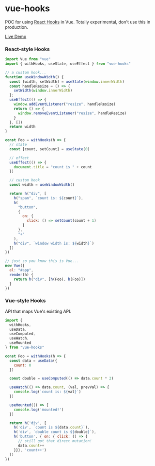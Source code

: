 # vue-hooks

POC for using [React Hooks](https://reactjs.org/docs/hooks-intro.html) in Vue. Totally experimental, don't use this in production.

[Live Demo](https://codesandbox.io/s/jpqo566289)

### React-style Hooks

``` js
import Vue from "vue"
import { withHooks, useState, useEffect } from "vue-hooks"

// a custom hook...
function useWindowWidth() {
  const [width, setWidth] = useState(window.innerWidth)
  const handleResize = () => {
    setWidth(window.innerWidth)
  };
  useEffect(() => {
    window.addEventListener("resize", handleResize)
    return () => {
      window.removeEventListener("resize", handleResize)
    }
  }, [])
  return width
}

const Foo = withHooks(h => {
  // state
  const [count, setCount] = useState(0)

  // effect
  useEffect(() => {
    document.title = "count is " + count
  })

  // custom hook
  const width = useWindowWidth()

  return h("div", [
    h("span", `count is: ${count}`),
    h(
      "button",
      {
        on: {
          click: () => setCount(count + 1)
        }
      },
      "+"
    ),
    h("div", `window width is: ${width}`)
  ])
})

// just so you know this is Vue...
new Vue({
  el: "#app",
  render(h) {
    return h("div", [h(Foo), h(Foo)])
  }
})
```

### Vue-style Hooks

API that maps Vue's existing API.

``` js
import {
  withHooks,
  useData,
  useComputed,
  useWatch,
  useMounted
} from "vue-hooks"

const Foo = withHooks(h => {
  const data = useData({
    count: 0
  })

  const double = useComputed(() => data.count * 2)

  useWatch(() => data.count, (val, prevVal) => {
    console.log(`count is: ${val}`)
  })

  useMounted(() => {
    console.log('mounted!')
  })

  return h('div', [
    h('div', `count is ${data.count}`),
    h('div', `double count is ${double}`),
    h('button', { on: { click: () => {
      // still got that direct mutation!
      data.count++
    }}}, 'count++')
  ])
})
```
